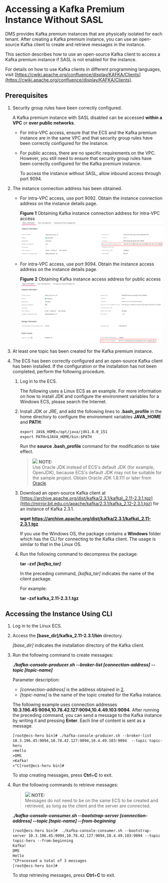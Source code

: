 # Accessing a Kafka Premium Instance Without SASL<a name="EN-US_TOPIC_0143117094"></a>

DMS provides Kafka premium instances that are physically isolated for each tenant. After creating a Kafka premium instance, you can use an open-source Kafka client to create and retrieve messages in the instance.

This section describes how to use an open-source Kafka client to access a Kafka premium instance if SASL is not enabled for the instance.

For details on how to use Kafka clients in different programming languages, visit  [https://cwiki.apache.org/confluence/display/KAFKA/Clients](https://cwiki.apache.org/confluence/display/KAFKA/Clients).

## Prerequisites<a name="section17830048113810"></a>

1.  Security group rules have been correctly configured.

    A Kafka premium instance with SASL disabled can be accessed  **within a VPC**  or  **over public networks**.

    -   For intra-VPC access, ensure that the ECS and the Kafka premium instance are in the same VPC and that security group rules have been correctly configured for the instance. 
    -   For public access, there are no specific requirements on the VPC. However, you still need to ensure that security group rules have been correctly configured for the Kafka premium instance.

        To access the instance without SASL, allow inbound access through port 9094.

2.  <a name="li1422895833615"></a>The instance connection address has been obtained.
    -   For intra-VPC access, use port 9092. Obtain the instance connection address on the instance details page.

        **Figure  1**  Obtaining Kafka instance connection address for intra-VPC access<a name="fig1658484216284"></a>  
        ![](figures/obtaining-kafka-instance-connection-address-for-intra-vpc-access.png "obtaining-kafka-instance-connection-address-for-intra-vpc-access")

    -   For intra-VPC access, use port 9094. Obtain the instance access address on the instance details page.

        **Figure  2**  Obtaining Kafka instance access address for public access<a name="fig911112232330"></a>  
        ![](figures/obtaining-kafka-instance-access-address-for-public-access.png "obtaining-kafka-instance-access-address-for-public-access")

3.  At least one topic has been created for the Kafka premium instance.
4.  The ECS has been correctly configured and an open-source Kafka client has been installed. If the configuration or the installation has not been completed, perform the following procedure.
    1.  Log in to the ECS.

        The following uses a Linux ECS as an example. For more information on how to install JDK and configure the environment variables for a Windows ECS, please search the Internet.

    2.  Install JDK or JRE, and add the following lines to  **.bash\_profile**  in the home directory to configure the environment variables **JAVA\_HOME** and  **PATH**:

        ```
        export JAVA_HOME=/opt/java/jdk1.8.0_151 
        export PATH=$JAVA_HOME/bin:$PATH
        ```

        Run the  **source .bash\_profile**  command for the modification to take effect.

        >![](/images/icon-note.gif) **NOTE:**   
        >Use Oracle JDK instead of ECS's default JDK \(for example, OpenJDK\), because ECS's default JDK may not be suitable for the sample project. Obtain Oracle JDK 1.8.111 or later from  [Oracle](https://www.oracle.com/technetwork/java/javase/downloads/index.html).  

    3.  Download an open-source Kafka client at  [https://archive.apache.org/dist/kafka/2.3.1/kafka\_2.11-2.3.1.tgz](http://mirror.bit.edu.cn/apache/kafka/2.3.1/kafka_2.12-2.3.1.tgz)  for an instance of Kafka 2.3.1.

        **wget https://archive.apache.org/dist/kafka/2.3.1/kafka\_2.11-2.3.1.tgz**

        If you use the Windows OS, the package contains a  **Windows**  folder which has the CLI for connecting to the Kafka client. The usage is similar to that in the Linux OS.

    4.  Run the following command to decompress the package:

        **tar -zxf  _\[kafka\_tar\]_**

        In the preceding command,  _\[kafka\_tar\]_  indicates the name of the client package.

        For example:

        **tar -zxf kafka\_2.11-2.3.1.tgz**



## Accessing the Instance Using CLI<a name="section189213202426"></a>

1.  Log in to the Linux ECS.
2.  Access the  **\[base\_dir\]/kafka\_2.11-2.3.1/bin**  directory.

    _\[base\_dir\]_  indicates the installation directory of the Kafka client.

3.  Run the following command to create messages:

    **_./kafka-console-producer.sh --broker-list \[connection-address\] --topic \[topic-name\]_**

    Parameter description:

    -   _\[connection-address\]_  is the address obtained in  [2](#li1422895833615).
    -   _\[topic-name\]_  is the name of the topic created for the Kafka instance.

    The following example uses connection addresses  **10.3.196.45:9094,10.78.42.127:9094,10.4.49.103:9094**. After running the preceding command, you can send a message to the Kafka instance by writing it and pressing  **Enter**. Each line of content is sent as a message.

    ```
    [root@ecs-heru bin]# ./kafka-console-producer.sh --broker-list 10.3.196.45:9094,10.78.42.127:9094,10.4.49.103:9094  --topic topic-heru
    >Hello
    >DMS
    >Kafka!
    >^C[root@ecs-heru bin]# 
    ```

    To stop creating messages, press  **Ctrl**+**C**  to exit.

4.  Run the following commands to retrieve messages:

    >![](/images/icon-note.gif) **NOTE:**   
    >Messages do not need to be on the same ECS to be created and retrieved, as long as the client and the server are connected.  

    _**./kafka-console-consumer.sh --bootstrap-server \[connection-address\] --topic \[topic-name\] --from-beginning**_

    ```
    [root@ecs-heru bin]#  ./kafka-console-consumer.sh --bootstrap-server 10.3.196.45:9094,10.78.42.127:9094,10.4.49.103:9094 --topic topic-heru --from-beginning
    Kafka!
    DMS
    Hello
    ^CProcessed a total of 3 messages
    [root@ecs-heru bin]# 
    ```

    To stop retrieving messages, press  **Ctrl**+**C**  to exit.


